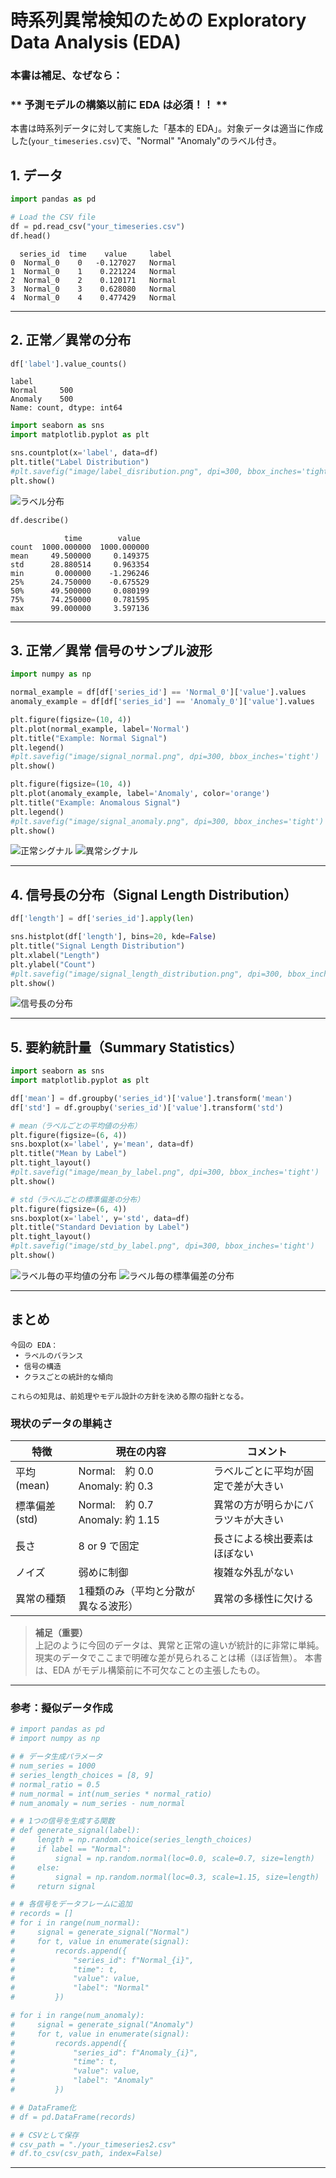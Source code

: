 
# 時系列異常検知のための Exploratory Data Analysis (EDA) 

### 本書は補足、なぜなら：
### ** 予測モデルの構築以前に EDA は必須！！ **
本書は時系列データに対して実施した「基本的 EDA」。対象データは適当に作成した(`your_timeseries.csv`)で、"Normal" "Anomaly"のラベル付き。

## 1. データ

```python
import pandas as pd

# Load the CSV file
df = pd.read_csv("your_timeseries.csv")
df.head()
```
```text
  series_id  time    value     label
0  Normal_0    0   -0.127027   Normal
1  Normal_0    1    0.221224   Normal
2  Normal_0    2    0.120171   Normal
3  Normal_0    3    0.628080   Normal
4  Normal_0    4    0.477429   Normal
```

---

## 2. 正常／異常の分布

```python
df['label'].value_counts()
```
```text
label
Normal     500
Anomaly    500
Name: count, dtype: int64
```
```python
import seaborn as sns
import matplotlib.pyplot as plt

sns.countplot(x='label', data=df)
plt.title("Label Distribution")
#plt.savefig("image/label_disribution.png", dpi=300, bbox_inches='tight')
plt.show()
```
![ラベル分布](./image/label_disribution.png "ラベル分布")

```python
df.describe()
```
```text
            time        value
count  1000.000000  1000.000000
mean     49.500000     0.149375
std      28.880514     0.963354
min       0.000000    -1.296246
25%      24.750000    -0.675529
50%      49.500000     0.080199
75%      74.250000     0.781595
max      99.000000     3.597136
```

---

## 3. 正常／異常 信号のサンプル波形

```python
import numpy as np

normal_example = df[df['series_id'] == 'Normal_0']['value'].values
anomaly_example = df[df['series_id'] == 'Anomaly_0']['value'].values

plt.figure(figsize=(10, 4))
plt.plot(normal_example, label='Normal')
plt.title("Example: Normal Signal")
plt.legend()
#plt.savefig("image/signal_normal.png", dpi=300, bbox_inches='tight')
plt.show()

plt.figure(figsize=(10, 4))
plt.plot(anomaly_example, label='Anomaly', color='orange')
plt.title("Example: Anomalous Signal")
plt.legend()
#plt.savefig("image/signal_anomaly.png", dpi=300, bbox_inches='tight')
plt.show()
```
![正常シグナル](./image/signal_normal.png "正常シグナル")
![異常シグナル](./image/signal_anomaly.png "異常シグナル")

---

## 4. 信号長の分布（Signal Length Distribution）

```python
df['length'] = df['series_id'].apply(len)

sns.histplot(df['length'], bins=20, kde=False)
plt.title("Signal Length Distribution")
plt.xlabel("Length")
plt.ylabel("Count")
#plt.savefig("image/signal_length_distribution.png", dpi=300, bbox_inches='tight')
plt.show()
```
![信号長の分布](./image/signal_length_distribution.png "信号長の分布")


---

## 5. 要約統計量（Summary Statistics）

```python
import seaborn as sns
import matplotlib.pyplot as plt

df['mean'] = df.groupby('series_id')['value'].transform('mean')
df['std'] = df.groupby('series_id')['value'].transform('std')

# mean（ラベルごとの平均値の分布）
plt.figure(figsize=(6, 4))
sns.boxplot(x='label', y='mean', data=df)
plt.title("Mean by Label")
plt.tight_layout()
#plt.savefig("image/mean_by_label.png", dpi=300, bbox_inches='tight')
plt.show()

# std（ラベルごとの標準偏差の分布）
plt.figure(figsize=(6, 4))
sns.boxplot(x='label', y='std', data=df)
plt.title("Standard Deviation by Label")
plt.tight_layout()
#plt.savefig("image/std_by_label.png", dpi=300, bbox_inches='tight')
plt.show()
```
![ラベル毎の平均値の分布](./image/mean_by_label.png "ラベル毎の平均値の分布")
![ラベル毎の標準偏差の分布](./image/std_by_label.png "ラベル毎の標準偏差の分布")


---

## まとめ
``` text
今回の EDA：
 • ラベルのバランス
 • 信号の構造
 • クラスごとの統計的な傾向

これらの知見は、前処理やモデル設計の方針を決める際の指針となる。
```

### 現状のデータの単純さ

| 特徴           | 現在の内容                                      | コメント                                |
|----------------|--------------------------------------------------|------------------------------------------|
| 平均 (mean)    | Normal:　約 0.0<br>Anomaly: 約 0.3              | ラベルごとに平均が固定で差が大きい      |
| 標準偏差 (std) | Normal:　約 0.7<br>Anomaly: 約 1.15             | 異常の方が明らかにバラツキが大きい      |
| 長さ           | 8 or 9 で固定                                   | 長さによる検出要素はほぼない            |
| ノイズ         | 弱めに制御                                      | 複雑な外乱がない                         |
| 異常の種類     | 1種類のみ（平均と分散が異なる波形）             | 異常の多様性に欠ける                    |


> **補足（重要）**  
> 上記のように今回のデータは、異常と正常の違いが統計的に非常に単純。現実のデータでここまで明確な差が見られることは稀（ほぼ皆無）。
> 本書は、EDA がモデル構築前に不可欠なことの主張したもの。
---

### 参考：擬似データ作成
```python
# import pandas as pd
# import numpy as np

# # データ生成パラメータ
# num_series = 1000
# series_length_choices = [8, 9]
# normal_ratio = 0.5
# num_normal = int(num_series * normal_ratio)
# num_anomaly = num_series - num_normal

# # 1つの信号を生成する関数
# def generate_signal(label):
#     length = np.random.choice(series_length_choices)
#     if label == "Normal":
#         signal = np.random.normal(loc=0.0, scale=0.7, size=length)
#     else:
#         signal = np.random.normal(loc=0.3, scale=1.15, size=length)
#     return signal

# # 各信号をデータフレームに追加
# records = []
# for i in range(num_normal):
#     signal = generate_signal("Normal")
#     for t, value in enumerate(signal):
#         records.append({
#             "series_id": f"Normal_{i}",
#             "time": t,
#             "value": value,
#             "label": "Normal"
#         })

# for i in range(num_anomaly):
#     signal = generate_signal("Anomaly")
#     for t, value in enumerate(signal):
#         records.append({
#             "series_id": f"Anomaly_{i}",
#             "time": t,
#             "value": value,
#             "label": "Anomaly"
#         })

# # DataFrame化
# df = pd.DataFrame(records)

# # CSVとして保存
# csv_path = "./your_timeseries2.csv"
# df.to_csv(csv_path, index=False)
```
---